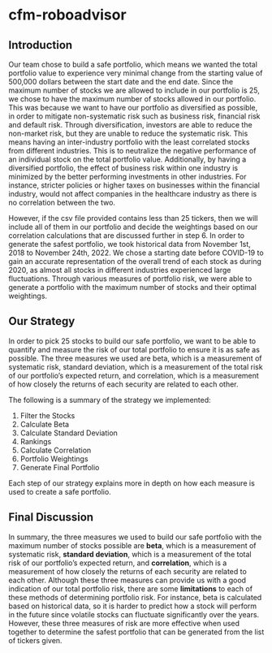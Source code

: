 # cfm-roboadvisor

## Introduction
Our team chose to build a safe portfolio, which means we wanted the total portfolio value to experience very minimal change from the starting value of 500,000 dollars between the start date and the end date. Since the maximum number of stocks we are allowed to include in our portfolio is 25, we chose to have the maximum number of stocks allowed in our portfolio. This was because we want to have our portfolio as diversified as possible, in order to mitigate non-systematic risk such as business risk, financial risk and default risk. Through diversification, investors are able to reduce the non-market risk, but they are unable to reduce the systematic risk. This means having an inter-industry portfolio with the least correlated stocks from different industries. This is to neutralize the negative performance of an individual stock on the total portfolio value. Additionally, by having a diversified portfolio, the effect of business risk within one industry is minimized by the better performing investments in other industries. For instance, stricter policies or higher taxes on businesses within the financial industry, would not affect companies in the healthcare industry as there is no correlation between the two. 

However, if the csv file provided contains less than 25 tickers, then we will include all of them in our portfolio and decide the weightings based on our correlation calculations that are discussed further in step 6. In order to generate the safest portfolio, we took historical data from November 1st, 2018 to November 24th, 2022. We chose a starting date before COVID-19 to gain an accurate representation of the overall trend of each stock as during 2020, as almost all stocks in different industries experienced large fluctuations.  Through various measures of portfolio risk, we were able to generate a portfolio with the maximum number of stocks and their optimal weightings.  

## Our Strategy
In order to pick 25 stocks to build our safe portfolio, we want to be able to quantify and measure the risk of our total portfolio to ensure it is as safe as possible. The three measures we used are beta, which is a measurement of systematic risk, standard deviation, which is a measurement of the total risk of our portfolio’s expected return, and correlation, which is a measurement of how closely the returns of each security are related to each other. 

The following is a summary of the strategy we implemented: 
1. Filter the Stocks
2. Calculate Beta
3. Calculate Standard Deviation
4. Rankings
5. Calculate Correlation
6. Portfolio Weightings
7. Generate Final Portfolio

Each step of our strategy explains more in depth on how each measure is used to create a safe portfolio.

## Final Discussion

In summary, the three measures we used to build our safe portfolio with the maximum number of stocks possible are **beta**, which is a measurement of systematic risk, **standard deviation**, which is a measurement of the total risk of our portfolio’s expected return, and **correlation**, which is a measurement of how closely the returns of each security are related to each other. Although these three measures can provide us with a good indication of our total portfolio risk, there are some **limitations** to each of these methods of determining portfolio risk. For instance, beta is calculated based on historical data, so it is harder to predict how a stock will perform in the future since volatile stocks can fluctuate significantly over the years. However, these three measures of risk are more effective when used together to determine the safest portfolio that can be generated from the list of tickers given. 
